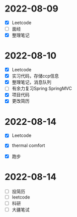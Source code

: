 # 2022-08-09

- [X] Leetcode
- [ ] 面经
- [X] 整理笔记

# 2022-08-10

- [X] Leetcode
- [X] 实习代码，存储ccp信息
- [X] 整理笔记，消息队列
- [ ] 有余力复习Spring SpringMVC
- [X] 项目代码
- [X] 更改简历 

# 2022-08-14

- [X] Leetcode
- [x] thermal comfort
- [x] 跑步


# 2022-08-14

- [ ] 投简历
- [ ] leetcode
- [ ] 科研
- [ ] 大疆笔试